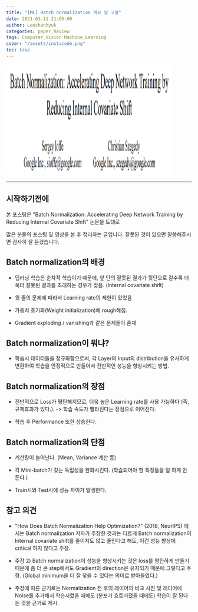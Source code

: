 ```yaml
---
title: "[ML] Batch normalization 개요 및 고찰"
date: 2021-03-11 21:05:00
author: Leechanhyuk
categories: paper_Review
tags: Computer_Vision Machine_Learning
cover: "/assets/instacode.png"
toc: true
---
```


<img src="/assets/image/Batch_Normalization/frontdoor.PNG" width="450px" height="300px" title="title" alt="title">


* * *

## 시작하기전에

본 포스팅은 "Batch Normalization: Accelerating Deep Network Training by Reducing Internal Covariate Shift" 논문을 토대로

많은 분들의 포스팅 및 영상을 본 후 정리하는 글입니다. 잘못된 것이 있으면 말씀해주시면 감사히 잘 듣겠습니다.

## Batch normalization의 배경
 
 - 딥러닝 학습은 순차적 학습이기 때문에, 앞 단의 잘못된 결과가 뒷단으로 갈수록 더욱더 잘못된 결과를 초래하는 경우가 잦음. (Internal covariate shift)

 - 윗 줄의 문제에 따라서 Learning rate의 제한이 있었음

 - 가중치 초기화(Weight initialization)에 rough해짐.

 - Gradient exploding / vanishing과 같은 문제들이 존재

## Batch normalization이 뭐냐?

 - 학습시 데이터들을 정규화함으로써, 각 Layer의 Input의 distribution을 유사하게 변환하여 학습을 안정적으로 반들어서 전반적인 성능을 향상시키는 방법.

## Batch normalization의 장점
 
 - 전반적으로 Loss가 평탄해지므로, 더욱 높은 Learning rate를 사용 가능하다 (즉, 규제효과가 있다.). -> 학습 속도가 빨라진다는 장점으로 이어진다.

 - 학습 후 Performance 또한 상승한다.

## Batch normalization의 단점

 - 계산량이 늘어난다. (Mean, Variance 계산 등)

 - 각 Mini-batch가 갖는 독립성을 완화시킨다. (학습되어야 할 특징들을 덜 하게 만든다.)

 - Train시와 Test시에 성능 차이가 발생한다.

 ## 참고 의견

 - "How Does Batch Normalization Help Optimization?" (2018, NeurIPS) 에서는 Batch normalization 저자가 주장한 것과는 다르게 Batch normalization이 Internal covariate shift를 줄이지도 않고
 줄인다고 해도, 이건 성능 향상에 critical 하지 않다고 주장.

 - 주장 2) Batch normalization이 성능을 향상시키는 것은 loss를 평탄하게 만들기 때문에 좀 더 큰 step에서도 Gradient의 direction은 유지되기 때문에 그렇다고 주장. (Global minimum을 더 잘 찾을 수 있다는 의미로 받아들였다.)

 - 주장에 따른 근거로는 Normalization 전 후의 레이어의 비교 사진 및 레이어에 Noise를 추가해서 학습시켰을 때에도 (분포가 흐트러졌을 때에도) 학습이 잘 된다는 것을 근거로 제시.






